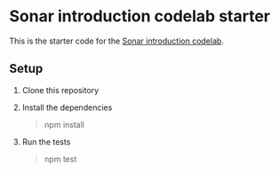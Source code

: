 # Sonar introduction codelab starter

This is the starter code for the [Sonar introduction codelab](https://the-refactor-project-codelab-platform.netlify.app/codelabs/sonar-analysis).

## Setup

1. Clone this repository
2. Install the dependencies

   > npm install

3. Run the tests

   > npm test
